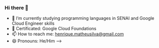 ### Hi there 👋
- 🌱 I’m currently studying programming languages in SENAI and Google Cloud Engineer skills
- 📃 Certificated: Google Cloud Foundations
- 📫 How to reach me: henrique.matheusilva@gmail.com
- 😄 Pronouns: He/Him
-->




